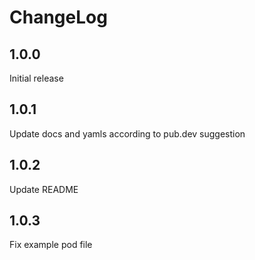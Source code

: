# ChangeLog

## 1.0.0

Initial release

## 1.0.1

Update docs and yamls according to pub.dev suggestion

## 1.0.2

Update README

## 1.0.3

Fix example pod file
